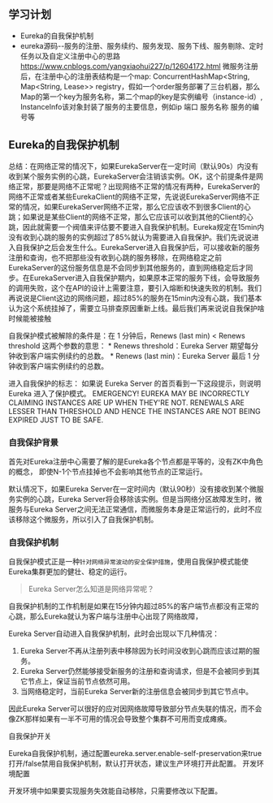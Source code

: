 ## 学习计划
* Eureka的自我保护机制
* eureka源码--服务的注册、服务续约、服务发现、服务下线、服务剔除、定时任务以及自定义注册中心的思路 https://www.cnblogs.com/yangxiaohui227/p/12604172.html
微服务注册后，在注册中心的注册表结构是一个map: ConcurrentHashMap<String, Map<String, Lease<InstanceInfo>>> registry，假如一个order服务部署了三台机器，那么Map的第一个key为服务名称，第二个map的key是实例编号（instance-id）, InstanceInfo该对象封装了服务的主要信息，例如ip 端口 服务名称 服务的编号等

## Eureka的自我保护机制
总结：在网络正常的情况下，如果EurekaServer在一定时间（默认90s）内没有收到某个服务实例的心跳，EurekaServer会注销该实例。OK，这个前提条件是网络正常，那要是网络不正常呢？出现网络不正常的情况有两种，EurekaServer的网络不正常或者某些EurekaClient的网络不正常，先说说EurekaServer网络不正常的情况，如果EurekaServer网络不正常，那么它应该收不到很多Client的心跳；如果说是某些Client的网络不正常，那么它应该可以收到其他的Client的心跳，因此就需要一个阀值来评估要不要进入自我保护机制。Eureka规定在15min内没有收到心跳的服务的实例超过了85%就认为需要进入自我保护。我们先说说进入自我保护之后会发生什么。EurekaServer进入自我保护后，可以接收新的服务注册和查询，也不把那些没有收到心跳的服务移除，在网络稳定之前EurekaServer的这份服务信息是不会同步到其他服务的，直到网络稳定后才同步。在EurekaServer进入自我保护期内，如果原本正常的服务下线，会导致服务的调用失败，这个在API的设计上需要注意，要引入熔断和快速失败的机制。我们再说说是Client这边的网络问题，超过85%的服务在15min内没有心跳，我们基本认为这个系统挂掉了，需要立马排查原因重新上线。最后我们再来说说自我保护啥时候能被接触

自我保护模式被解除的条件是：在 1 分钟后，Renews (last min) < Renews threshold
这两个参数的意思：
    * Renews threshold：Eureka Server 期望每分钟收到客户端实例续约的总数。
    * Renews (last min)：Eureka Server 最后 1 分钟收到客户端实例续约的总数。

进入自我保护的标志：
如果说 Eureka Server 的首页看到一下这段提示，则说明Eureka 进入了保护模式。
EMERGENCY! EUREKA MAY BE INCORRECTLY CLAIMING INSTANCES ARE UP WHEN THEY'RE NOT. RENEWALS ARE LESSER THAN THRESHOLD AND HENCE THE INSTANCES ARE NOT BEING EXPIRED JUST TO BE SAFE.

### 自我保护背景
首先对Eureka注册中心需要了解的是Eureka各个节点都是平等的，没有ZK中角色的概念， 即使N-1个节点挂掉也不会影响其他节点的正常运行。

默认情况下，如果Eureka Server在一定时间内（默认90秒）没有接收到某个微服务实例的心跳，Eureka Server将会移除该实例。但是当网络分区故障发生时，微服务与Eureka Server之间无法正常通信，而微服务本身是正常运行的，此时不应该移除这个微服务，所以引入了自我保护机制。

### 自我保护机制
自我保护模式正是一种`针对网络异常波动的安全保护措施`，使用自我保护模式能使Eureka集群更加的健壮、稳定的运行。

  > Eureka Server怎么知道是网络异常呢？

自我保护机制的工作机制是如果在15分钟内超过85%的客户端节点都没有正常的心跳，那么Eureka就认为客户端与注册中心出现了网络故障，

Eureka Server自动进入自我保护机制，此时会出现以下几种情况：
1. Eureka Server不再从注册列表中移除因为长时间没收到心跳而应该过期的服务。
2. Eureka Server仍然能够接受新服务的注册和查询请求，但是不会被同步到其它节点上，保证当前节点依然可用。
3. 当网络稳定时，当前Eureka Server新的注册信息会被同步到其它节点中。

因此Eureka Server可以很好的应对因网络故障导致部分节点失联的情况，而不会像ZK那样如果有一半不可用的情况会导致整个集群不可用而变成瘫痪。

自我保护开关

Eureka自我保护机制，通过配置eureka.server.enable-self-preservation来true打开/false禁用自我保护机制，默认打开状态，建议生产环境打开此配置。
开发环境配置

开发环境中如果要实现服务失效能自动移除，只需要修改以下配置。
